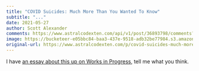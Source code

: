 ```yaml
---
title: "COVID Suicides: Much More Than You Wanted To Know"
subtitle: "..."
date: 2021-05-27
author: Scott Alexander
comments: https://www.astralcodexten.com/api/v1/post/36893798/comments?&all_comments=true
image: https://bucketeer-e05bbc84-baa3-437e-9518-adb32be77984.s3.amazonaws.com/public/images/f8983e56-2153-4d84-ab0f-3995765ccb0d_919x792.jpeg
original-url: https://www.astralcodexten.com/p/covid-suicides-much-more-than-you
---
```

I have [an essay about this up on Works in Progress](https://worksinprogress.co/issue/why-didnt-suicides-rise-during-covid/), tell me what you think.
